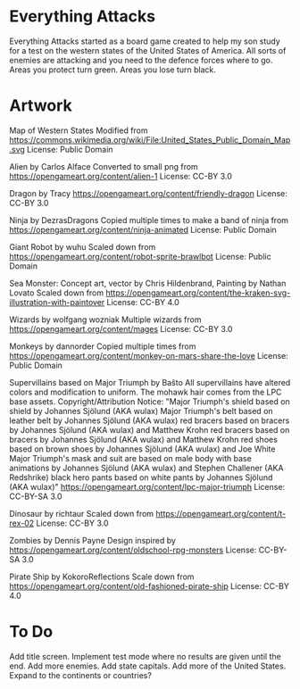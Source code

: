 # Everything Attacks

Everything Attacks started as a board game created to help my son study for a
test on the western states of the United States of America. All sorts of
enemies are attacking and you need to the defence forces where to go. Areas
you protect turn green. Areas you lose turn black.

# Artwork
Map of Western States
Modified from https://commons.wikimedia.org/wiki/File:United_States_Public_Domain_Map.svg
License: Public Domain

Alien by Carlos Alface
Converted to small png from https://opengameart.org/content/alien-1
License: CC-BY 3.0

Dragon by Tracy
https://opengameart.org/content/friendly-dragon
License: CC-BY 3.0

Ninja by DezrasDragons
Copied multiple times to make a band of ninja from https://opengameart.org/content/ninja-animated
License: Public Domain

Giant Robot by wuhu
Scaled down from https://opengameart.org/content/robot-sprite-brawlbot
License: Public Domain

Sea Monster: Concept art, vector by Chris Hildenbrand, Painting by Nathan Lovato
Scaled down from https://opengameart.org/content/the-kraken-svg-illustration-with-paintover
License: CC-BY 4.0

Wizards by wolfgang wozniak
Multiple wizards from https://opengameart.org/content/mages
License: CC-BY 3.0

Monkeys by dannorder
Copied multiple times from https://opengameart.org/content/monkey-on-mars-share-the-love
License: Public Domain

Supervillains based on Major Triumph by Baŝto
All supervillains have altered colors and modification to uniform.
The mohawk hair comes from the LPC base assets.
Copyright/Attribution Notice: "Major Triumph's shield based on shield by
Johannes Sjölund (AKA wulax) Major Triumph's belt based on leather belt by
Johannes Sjölund (AKA wulax) red bracers based on bracers by Johannes Sjölund
(AKA wulax) and Matthew Krohn red bracers based on bracers by Johannes Sjölund
(AKA wulax) and Matthew Krohn red shoes based on brown shoes by Johannes
Sjölund (AKA wulax) and Joe White Major Triumph's mask and suit are based on
male body with base animations by Johannes Sjölund (AKA wulax) and Stephen
Challener (AKA Redshrike) black hero pants based on white pants by Johannes
Sjölund (AKA wulax)"
https://opengameart.org/content/lpc-major-triumph
License: CC-BY-SA 3.0

Dinosaur by richtaur
Scaled down from https://opengameart.org/content/t-rex-02
License: CC-BY 3.0

Zombies by Dennis Payne
Design inspired by https://opengameart.org/content/oldschool-rpg-monsters
License: CC-BY-SA 3.0

Pirate Ship by KokoroReflections
Scale down from https://opengameart.org/content/old-fashioned-pirate-ship
License: CC-BY 4.0

# To Do
Add title screen.
Implement test mode where no results are given until the end.
Add more enemies.
Add state capitals.
Add more of the United States.
Expand to the continents or countries?
